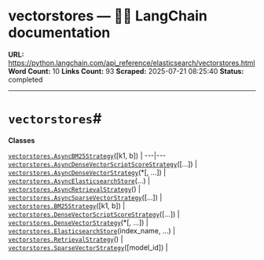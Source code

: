 # vectorstores — 🦜🔗 LangChain  documentation

**URL:** https://python.langchain.com/api_reference/elasticsearch/vectorstores.html
**Word Count:** 10
**Links Count:** 93
**Scraped:** 2025-07-21 08:25:40
**Status:** completed

---

# `vectorstores`\#

**Classes**

[`vectorstores.AsyncBM25Strategy`](https://python.langchain.com/api_reference/elasticsearch/vectorstores/langchain_elasticsearch.vectorstores.AsyncBM25Strategy.html#langchain_elasticsearch.vectorstores.AsyncBM25Strategy "langchain_elasticsearch.vectorstores.AsyncBM25Strategy")\(\[k1, b\]\) |    ---|---   [`vectorstores.AsyncDenseVectorScriptScoreStrategy`](https://python.langchain.com/api_reference/elasticsearch/vectorstores/langchain_elasticsearch.vectorstores.AsyncDenseVectorScriptScoreStrategy.html#langchain_elasticsearch.vectorstores.AsyncDenseVectorScriptScoreStrategy "langchain_elasticsearch.vectorstores.AsyncDenseVectorScriptScoreStrategy")\(\[...\]\) |    [`vectorstores.AsyncDenseVectorStrategy`](https://python.langchain.com/api_reference/elasticsearch/vectorstores/langchain_elasticsearch.vectorstores.AsyncDenseVectorStrategy.html#langchain_elasticsearch.vectorstores.AsyncDenseVectorStrategy "langchain_elasticsearch.vectorstores.AsyncDenseVectorStrategy")\(\*\[, ...\]\) |    [`vectorstores.AsyncElasticsearchStore`](https://python.langchain.com/api_reference/elasticsearch/vectorstores/langchain_elasticsearch.vectorstores.AsyncElasticsearchStore.html#langchain_elasticsearch.vectorstores.AsyncElasticsearchStore "langchain_elasticsearch.vectorstores.AsyncElasticsearchStore")\(...\) |    [`vectorstores.AsyncRetrievalStrategy`](https://python.langchain.com/api_reference/elasticsearch/vectorstores/langchain_elasticsearch.vectorstores.AsyncRetrievalStrategy.html#langchain_elasticsearch.vectorstores.AsyncRetrievalStrategy "langchain_elasticsearch.vectorstores.AsyncRetrievalStrategy")\(\) |    [`vectorstores.AsyncSparseVectorStrategy`](https://python.langchain.com/api_reference/elasticsearch/vectorstores/langchain_elasticsearch.vectorstores.AsyncSparseVectorStrategy.html#langchain_elasticsearch.vectorstores.AsyncSparseVectorStrategy "langchain_elasticsearch.vectorstores.AsyncSparseVectorStrategy")\(\[...\]\) |    [`vectorstores.BM25Strategy`](https://python.langchain.com/api_reference/elasticsearch/vectorstores/langchain_elasticsearch.vectorstores.BM25Strategy.html#langchain_elasticsearch.vectorstores.BM25Strategy "langchain_elasticsearch.vectorstores.BM25Strategy")\(\[k1, b\]\) |    [`vectorstores.DenseVectorScriptScoreStrategy`](https://python.langchain.com/api_reference/elasticsearch/vectorstores/langchain_elasticsearch.vectorstores.DenseVectorScriptScoreStrategy.html#langchain_elasticsearch.vectorstores.DenseVectorScriptScoreStrategy "langchain_elasticsearch.vectorstores.DenseVectorScriptScoreStrategy")\(\[...\]\) |    [`vectorstores.DenseVectorStrategy`](https://python.langchain.com/api_reference/elasticsearch/vectorstores/langchain_elasticsearch.vectorstores.DenseVectorStrategy.html#langchain_elasticsearch.vectorstores.DenseVectorStrategy "langchain_elasticsearch.vectorstores.DenseVectorStrategy")\(\*\[, ...\]\) |    [`vectorstores.ElasticsearchStore`](https://python.langchain.com/api_reference/elasticsearch/vectorstores/langchain_elasticsearch.vectorstores.ElasticsearchStore.html#langchain_elasticsearch.vectorstores.ElasticsearchStore "langchain_elasticsearch.vectorstores.ElasticsearchStore")\(index\_name, ...\) |    [`vectorstores.RetrievalStrategy`](https://python.langchain.com/api_reference/elasticsearch/vectorstores/langchain_elasticsearch.vectorstores.RetrievalStrategy.html#langchain_elasticsearch.vectorstores.RetrievalStrategy "langchain_elasticsearch.vectorstores.RetrievalStrategy")\(\) |    [`vectorstores.SparseVectorStrategy`](https://python.langchain.com/api_reference/elasticsearch/vectorstores/langchain_elasticsearch.vectorstores.SparseVectorStrategy.html#langchain_elasticsearch.vectorstores.SparseVectorStrategy "langchain_elasticsearch.vectorstores.SparseVectorStrategy")\(\[model\_id\]\) |
